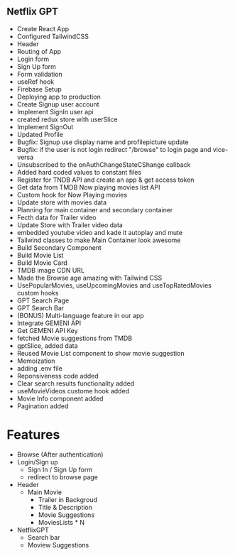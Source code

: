 ## Netflix GPT

- Create React App
- Configured TailwindCSS
- Header
- Routing of App
- Login form
- Sign Up form
- Form validation
- useRef hook
- Firebase Setup
- Deploying app to production
- Create Signup user account
- Implement SignIn user api
- created redux store with userSlice
- Implement SignOut
- Updated Profile
- Bugfix: Signup use display name and profilepicture update
- Bugfix: if the user is not login redirect "/browse" to login page and vice-versa
- Unsubscribed to the onAuthChangeStateCShange callback
- Added hard coded values to constant files
- Register for TNDB API and create an app & get access token
- Get data from TMDB Now playing movies list API
- Custom hook for Now Playing movies
- Update store with movies data
- Planning for main container and secondary container
- Fecth data for Trailer video
- Update Store with Trailer video data
- embedded youtube video and kade it autoplay and mute
- Tailwind classes to make Main Container look awesome
- Build Secondary Component
- Build Movie List
- Build Movie Card
- TMDB image CDN URL
- Made the Browse age amazing with Tailwind CSS
- UsePopularMovies, useUpcomingMovies and useTopRatedMovies custom hooks
- GPT Search Page
- GPT Search Bar
- (BONUS) Multi-language feature in our app
- Integrate GEMENI API
- Get GEMENI API Key
- fetched Movie suggestions from TMDB
- gptSlice, added data
- Reused Movie List component to show movie suggestion
- Memoization
- adding .env file
- Reponsiveness code added
- Clear search results functionality added
- useMovieVideos custome hook added
- Movie Info component added
- Pagination added

# Features

- Browse (After authentication)
- Login/Sign up
  - Sign In / Sign Up form
  - redirect to browse page
- Header
  - Main Movie
    - Trailer in Backgroud
    - Title & Description
    - Movie Suggestions
    - MoviesLists \* N
- NetflixGPT
  - Search bar
  - Moview Suggestions
